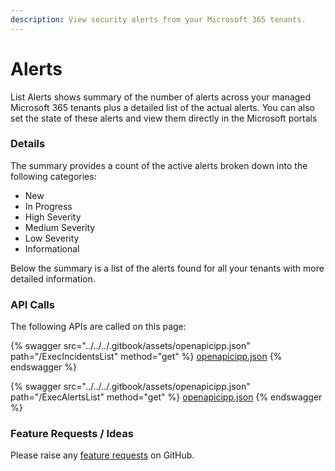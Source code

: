 ```yaml
---
description: View security alerts from your Microsoft 365 tenants.
---
```


# Alerts

List Alerts shows summary of the number of alerts across your managed Microsoft 365 tenants plus a detailed list of the actual alerts. You can also set the state of these alerts and view them directly in the Microsoft portals

### Details

The summary provides a count of the active alerts broken down into the following categories:

* New
* In Progress
* High Severity
* Medium Severity
* Low Severity
* Informational

Below the summary is a list of the alerts found for all your tenants with more detailed information.

### API Calls

The following APIs are called on this page:

{% swagger src="../../../.gitbook/assets/openapicipp.json" path="/ExecIncidentsList" method="get" %}
[openapicipp.json](../../../.gitbook/assets/openapicipp.json)
{% endswagger %}

{% swagger src="../../../.gitbook/assets/openapicipp.json" path="/ExecAlertsList" method="get" %}
[openapicipp.json](../../../.gitbook/assets/openapicipp.json)
{% endswagger %}

### Feature Requests / Ideas

Please raise any [feature requests](https://github.com/KelvinTegelaar/CIPP/issues/new?assignees=&labels=enhancement%2Cno-priority&projects=&template=feature.yml&title=%5BFeature+Request%5D%3A+) on GitHub.
